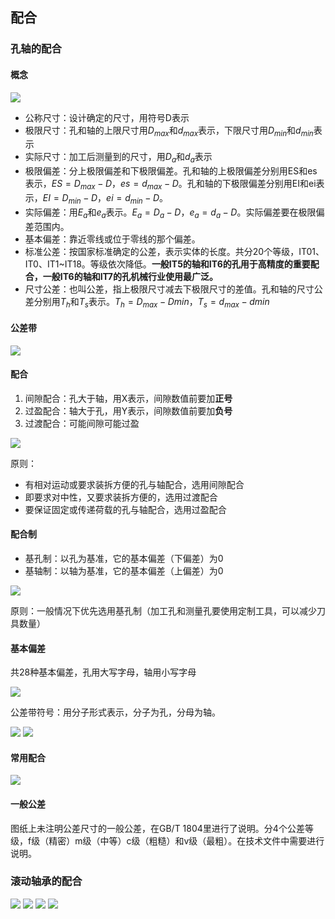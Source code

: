 ## 配合
### 孔轴的配合
#### 概念
![](https://ddns.smpi.top:10000/md_attachments/Pasted%20image%2020220324132015.png)
- 公称尺寸：设计确定的尺寸，用符号D表示
- 极限尺寸：孔和轴的上限尺寸用$D_{max}$和$d_{max}$表示，下限尺寸用$D_{min}$和$d_{min}$表示
- 实际尺寸：加工后测量到的尺寸，用$D_{a}$和$d_{a}$表示
- 极限偏差：分上极限偏差和下极限偏差。孔和轴的上极限偏差分别用ES和es表示，$ES=D_{max}-D$，$es=d_{max}-D$。孔和轴的下极限偏差分别用EI和ei表示，$EI=D_{min}-D$，$ei=d_{min}-D$。
- 实际偏差：用$E_{a}$和$e_{a}$表示。$E_a=D_{a}-D$，$e_a=d_{a}-D$。实际偏差要在极限偏差范围内。
- 基本偏差：靠近零线或位于零线的那个偏差。
- 标准公差：按国家标准确定的公差，表示实体的长度。共分20个等级，IT01、IT0、IT1~IT18。等级依次降低。**一般IT5的轴和IT6的孔用于高精度的重要配合，一般IT6的轴和IT7的孔机械行业使用最广泛。**
- 尺寸公差：也叫公差，指上极限尺寸减去下极限尺寸的差值。孔和轴的尺寸公差分别用$T_h$和$T_s$表示。$T_h=D_{max}-D{min}$，$T_s=d_{max}-d{min}$

#### 公差带
![](https://ddns.smpi.top:10000/md_attachments/Pasted%20image%2020220324133621.png)

#### 配合
1. 间隙配合：孔大于轴，用X表示，间隙数值前要加**正号**
2. 过盈配合：轴大于孔，用Y表示，间隙数值前要加**负号**
3. 过渡配合：可能间隙可能过盈

![](https://ddns.smpi.top:10000/md_attachments/Pasted%20image%2020220324141553.png)

原则：
- 有相对运动或要求装拆方便的孔与轴配合，选用间隙配合
- 即要求对中性，又要求装拆方便的，选用过渡配合
- 要保证固定或传递荷载的孔与轴配合，选用过盈配合

#### 配合制
- 基孔制：以孔为基准，它的基本偏差（下偏差）为0
- 基轴制：以轴为基准，它的基本偏差（上偏差）为0

![](https://ddns.smpi.top:10000/md_attachments/Pasted%20image%2020220324153054.png)

原则：一般情况下优先选用基孔制（加工孔和测量孔要使用定制工具，可以减少刀具数量）

#### 基本偏差
共28种基本偏差，孔用大写字母，轴用小写字母

![](https://ddns.smpi.top:10000/md_attachments/Pasted%20image%2020220324154358.png)

公差带符号：用分子形式表示，分子为孔，分母为轴。

![](https://ddns.smpi.top:10000/md_attachments/Pasted%20image%2020220324155921.png)
![](https://ddns.smpi.top:10000/md_attachments/Pasted%20image%2020220324163238.png)

#### 常用配合
![](https://ddns.smpi.top:10000/md_attachments/Pasted%20image%2020220324163507.png)

#### 一般公差
图纸上未注明公差尺寸的一般公差，在GB/T 1804里进行了说明。分4个公差等级，f级（精密）m级（中等）c级（粗糙）和v级（最粗）。在技术文件中需要进行说明。

### 滚动轴承的配合
![](https://ddns.smpi.top:10000/md_attachments/Pasted%20image%2020220325112118.png)
![](https://ddns.smpi.top:10000/md_attachments/Pasted%20image%2020220325135626.png)
![](https://ddns.smpi.top:10000/md_attachments/Pasted%20image%2020220325135646.png)
![](https://ddns.smpi.top:10000/md_attachments/Pasted%20image%2020220325112131.png)